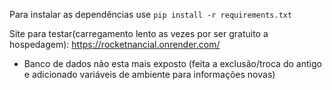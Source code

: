 Para instalar as dependências use `pip install -r requirements.txt`

Site para testar(carregamento lento as vezes por ser gratuito a hospedagem): https://rocketnancial.onrender.com/ 
* Banco de dados não esta mais exposto (feita a exclusão/troca do antigo e adicionado variáveis de ambiente para informações novas)
